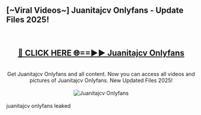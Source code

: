 <h2>[~Viral Videos~] Juanitajcv Onlyfans - Update Files 2025!</h2>
<br>
<div align="center">
<h2><a href="https://betterlinks.top/A2PfLJ" rel="nofollow">🔴 CLICK HERE 🌐==►► Juanitajcv Onlyfans</a></h2>
<br>
Get Juanitajcv Onlyfans and all content. Now you can access all videos and pictures of Juanitajcv Onlyfans. New Updated Files 2025!
<br>
<br>
<a href="https://betterlinks.top/A2PfLJ" rel="nofollow" data-target="animated-image.originalLink"><img src="https://i.ibb.co.com/WyWwxjT/player-gif2.gif" alt="Juanitajcv Onlyfans" style="max-width: 100%; display: inline-block;" data-target="animated-image.originalImage"></a>
</div>
<br>
juanitajcv onlyfans leaked
